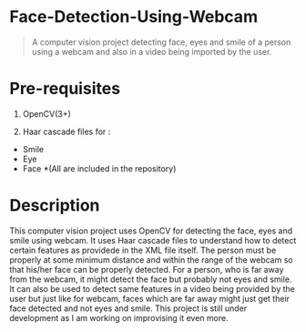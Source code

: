 # Face-Detection-Using-Webcam
> A computer vision project detecting face, eyes and smile of a person using a webcam and also in a video being imported by the user.

# Pre-requisites

1. OpenCV(3+)

2. Haar cascade files for :
* Smile
* Eye
* Face
*(All are included in the repository)

# Description

This computer vision project uses OpenCV for detecting the face, eyes and smile using webcam. It uses Haar cascade
files to understand how to detect certain features as providede in the XML file itself. The person must be
properly at some minimum distance and within the range of the webcam so that his/her face can be properly detected.
For a person, who is far away from the webcam, it might detect the face but probably not eyes and smile. It can also
be used to detect same features in a video being provided by the user but just like for webcam, faces which are far 
away might just get their face detected and not eyes and smile. This project is still under development as I am
working on improvising it even more.
